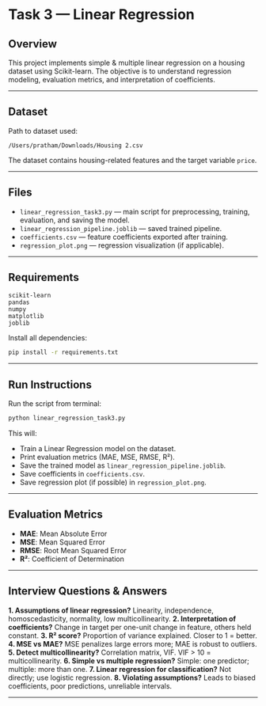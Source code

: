 # Task 3 — Linear Regression

## Overview

This project implements simple & multiple linear regression on a housing dataset using Scikit-learn. The objective is to understand regression modeling, evaluation metrics, and interpretation of coefficients.

---

## Dataset

Path to dataset used:

```
/Users/pratham/Downloads/Housing 2.csv
```

The dataset contains housing-related features and the target variable `price`.

---

## Files

* `linear_regression_task3.py` — main script for preprocessing, training, evaluation, and saving the model.
* `linear_regression_pipeline.joblib` — saved trained pipeline.
* `coefficients.csv` — feature coefficients exported after training.
* `regression_plot.png` — regression visualization (if applicable).

---

## Requirements

```
scikit-learn
pandas
numpy
matplotlib
joblib
```

Install all dependencies:

```bash
pip install -r requirements.txt
```

---

## Run Instructions

Run the script from terminal:

```bash
python linear_regression_task3.py
```

This will:

* Train a Linear Regression model on the dataset.
* Print evaluation metrics (MAE, MSE, RMSE, R²).
* Save the trained model as `linear_regression_pipeline.joblib`.
* Save coefficients in `coefficients.csv`.
* Save regression plot (if possible) in `regression_plot.png`.

---

## Evaluation Metrics

* **MAE**: Mean Absolute Error
* **MSE**: Mean Squared Error
* **RMSE**: Root Mean Squared Error
* **R²**: Coefficient of Determination

---

## Interview Questions & Answers

**1. Assumptions of linear regression?** Linearity, independence, homoscedasticity, normality, low multicollinearity.
**2. Interpretation of coefficients?** Change in target per one-unit change in feature, others held constant.
**3. R² score?** Proportion of variance explained. Closer to 1 = better.
**4. MSE vs MAE?** MSE penalizes large errors more; MAE is robust to outliers.
**5. Detect multicollinearity?** Correlation matrix, VIF. VIF > 10 = multicollinearity.
**6. Simple vs multiple regression?** Simple: one predictor; multiple: more than one.
**7. Linear regression for classification?** Not directly; use logistic regression.
**8. Violating assumptions?** Leads to biased coefficients, poor predictions, unreliable intervals.

---
